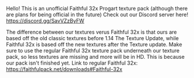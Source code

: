 Hello! This is an unofficial Faithful 32x Progart texture pack (although there are plans for being official in the future) Check out our Discord server here! https://discord.gg/SavVZzByFW

The difference between our textures verus Faithful 32x is that ours are based off the old classic textures before 1.14 The Texture Update, while Faithful 32x is based off the new textures after the Texture update.
Make sure to use the regular Faithful 32x texture pack underneath our texture pack, so less textures are missing and more will be in HD. This is because our pack isn't finished yet.
Link to regular Faithful 32x: https://faithfulpack.net/downloads#Faithful-32x

